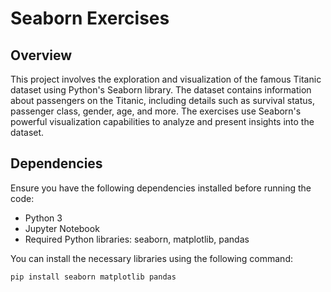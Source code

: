# Seaborn Exercises

## Overview
This project involves the exploration and visualization of the famous Titanic dataset using Python's Seaborn library. The dataset contains information about passengers on the Titanic, including details such as survival status, passenger class, gender, age, and more. The exercises use Seaborn's powerful visualization capabilities to analyze and present insights into the dataset.

## Dependencies
Ensure you have the following dependencies installed before running the code:

- Python 3
- Jupyter Notebook
- Required Python libraries: seaborn, matplotlib, pandas

You can install the necessary libraries using the following command:
```bash
pip install seaborn matplotlib pandas
